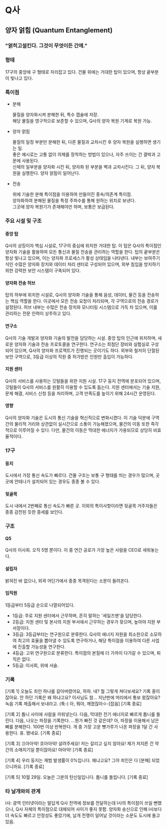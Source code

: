 # Q사

## 양자 얽힘 (Quantum Entanglement)

### "얽히고설킨다. 그것이 무엇이든 간에."

### 형태

17구의 중앙에 구 형태로 자리잡고 있다.
건물 위에는 거대한 탑이 있으며, 항상 끝부분이 빛나고 있다.

### 특이점

- 분해

    물질을 양자화시켜 분해한 뒤, 특수 캡슐에 저장.<br>
    해당 물질을 영구적으로 보존할 수 있으며, Q사의 양자 복원 기계로 복원 가능.

- 양자 얽힘

    물질의 일정 부분만 분해한 뒤, 다른 물질과 교차시킨 후 양자 복원을 실행하면 생기는 일.<br>
    좋은 예시로는 고통 없이 의체를 장착하는 방법이 있으나, 자주 쓰이는 건 결박과 고문에 사용된다.<br>
    신체의 일부분을 양자화 시킨 뒤, 양자화 된 부분을 벽과 교차시킨다. 그 뒤, 양자 복원을 실행한다.
    양자 얽힘이 일어난다.

- 전송

    위에 기술한 분해 특이점을 이용하여 만들어진 종속/의존계 특이점.<br>
    양자화하여 분해된 물질을 특정 주파수를 통해 원하는 위치로 보낸다.<br>
    그곳에 양자 복원기가 존재해야만 하며, 보통은 보급된다.

### 주요 시설 및 구조

#### 중앙 탑

Q사의 상징이자 핵심 시설로, 17구의 중심에 위치한 거대한 탑. 이 탑은 Q사의 특이점인 양자화 기술을 활용하여 모든 통신과 물질 전송을 관리하는 역할을 한다. 탑의 끝부분은 항상 빛나고 있으며, 이는 양자화 프로세스가 활성 상태임을 나타낸다. 내부는 보여주기 식인 수많은 양자화 장치와 데이터 처리 센터로 구성되어 있으며, 외부 침입을 방지하기 위한 강력한 보안 시스템이 구축되어 있다.

#### 양자화 전송 허브

탑의 하부에 위치한 시설로, Q사의 양자화 기술을 통해 음성, 데이터, 물건 등을 전송하는 핵심 역할을 한다. 이곳에서 모든 전송 요청이 처리되며, 각 구역으로의 전송 경로가 설정된다. 허브 내부는 수많은 전송 장치와 모니터링 시스템으로 가득 차 있으며, 이를 관리하는 전문 인력이 상주하고 있다.

#### 연구소

Q사의 기술 개발과 양자화 기술의 발전을 담당하는 시설. 중앙 탑의 인근에 위치하며, 새로운 양자화 기술과 전송 프로토콜을 연구한다.
연구소는 최첨단 장비와 실험실로 구성되어 있으며, Q사의 양자화 프로젝트가 진행되는 곳이기도 하다.
외부와 철저히 단절된 보안 구역으로, 3등급 이상의 직원 중 허가받은 인원만 출입이 가능하다.

#### 지원 센터

Q사의 서비스를 사용하는 깃털들을 위한 지원 시설. 17구 둥지 전역에 분포되어 있으며, 깃털들이 Q사의 서비스를 원활히 이용할 수 있도록 돕는다.
지원 센터에서는 기술 지원, 문제 해결, 서비스 신청 등을 처리하며, 고객 만족도를 높이기 위해 24시간 운영된다.

#### 영향

Q사의 양자화 기술은 도시의 통신 기술을 혁신적으로 변화시켰다.
이 기술 덕분에 구역 간의 물리적 거리와 상관없이 실시간으로 소통이 가능해졌으며, 물건의 이동 또한 즉각적으로 이루어질 수 있다.
다만, 물건의 이동은 막대한 에너지가 가용되므로 상당히 비효율적이다.

### 17구

#### 둥지

도시에서 가장 통신 속도가 빠르다. 건물 구조는 보통 구 형태를 띄는 경우가 많으며, 곳곳에 안테나가 설치되어 있는 경우도 종종 볼 수 있다.

#### 뒷골목

도시 내에서 2번째로 통신 속도가 빠른 곳. 이외의 특이사항이라면 뒷골목 거주자들은 종종 감전된 듯한 증세를 보인다.

### 구조

#### Q5

Q사의 이사회. 오직 5명 뿐이다. 이 중 연간 공로가 가장 높은 사람을 CEO로 세워놓는다.

#### 설립자

밝혀진 바 없으나, 외곽 어딘가에서 종종 목격된다는 소문이 들려온다.

#### 임직원

1등급부터 5등급 순으로 나열되어있다.

- 1등급: 주로 지원 센터에서 근무하며, 흔히 말하는 '세일즈맨'을 담당한다.
- 2등급: 지원 센터 및 본사의 지원 부서에서 근무하는 경우가 잦으며, 높아야 지원 부서장이다.
- 3등급: 3등급부터는 연구원으로 분류한다. Q사의 에너지 자원을 최소한으로 소모하여 최고의 효율을 뽑아낼 수 있도록 연구하거나, 해당 특이점을 이용하여 다른 사업에 진출할 가능성을 연구한다.
- 4등급: 고위 연구원으로 분류한다. 특이점의 본질에 더 가까이 다가갈 수 있으며, 퇴직은 없다.
- 5등급: 이사회, 위에 서술.

### 기록

[기록 1]
오늘도 죄인 하나를 갈아버렸어요, 하하. 네? 뭘 그렇게 쳐다보세요? 기록 중이잖아요. 안 하던 기록은 왜 하냐고요? 이사님도 참...
지난번에 머리에서 통보 왔잖아요? 녹음 기록 제출해서 보내라고. (툭-) 아, 뭐야, 깨졌잖아ㅇ-[잡음] [기록 종료]

[기록 2]
톱니 사이에 사람을 끼워넣는다. 다음, 막대한 전기 에너지로 빠르게 톱니를 돌린다. 다음, 나오는 파장을 기록한다.
...뭔가 빠진 것 같은데? 아, 파장을 이용해서 남은 뼈를 분해한다. 100번 이상 반복한다. 개 중 가장 고운 뼛가루가 나온 파장을 1달 간 사용한다. 휴. 됐네요. [기록 종료]

[기록 3]
끄아아악! 흐아아악! 살려주세요! 저는 갈리고 싶지 않아요! 제가 저지른 건 약간의 소매치기일 뿐이잖아요! 아아악! [기록 종료]

[기록 4]
우리 둥지는 재범 발생률이 0%입니다. 왜냐고요? 그야 죄인은 다 [분해] 되었으니까요. [기록 종료]

[기록 5]
10월 29일. 오늘은 그분의 탄신일입니다. 톱니를 돌립니다. [기록 종료]

### 타 날개와의 관계

I사: 광역 인터넷이라는 말답게 Q사 전역에 정보를 전달하는데 I사의 특이점이 쓰일 뻔했으나, Q사 자체의 특이점으로 대체되어 사이가 좋지 못함. 양자화 송신으로 인해 I사보다 더 속도도 빠르고 안정성도 좋았기에, 날개 전쟁이 일어날 것이라는 소문도 도시에 돌고 있음.

